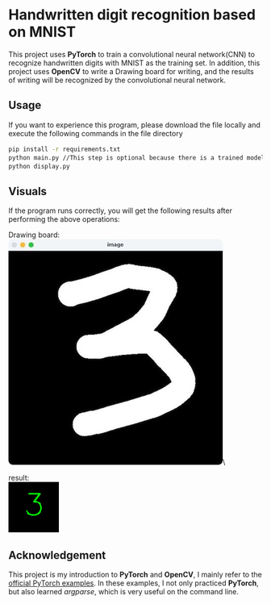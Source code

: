 # Handwritten digit recognition based on MNIST

This project uses **PyTorch** to train a convolutional neural network(CNN) to recognize handwritten digits with MNIST as the training set. In addition, this project uses **OpenCV** to write a Drawing board for writing, and the results of writing will be recognized by the convolutional neural network.

## Usage
If you want to experience this program, please download the file locally and execute the following commands in the file directory
```bash
pip install -r requirements.txt     
python main.py //This step is optional because there is a trained model in the directory     
python display.py
```
## Visuals
If the program runs correctly, you will get the following results after performing the above operations:

Drawing board:\
![DrawingBoard](drawingBoardExample.jpg)\

result:\
![result](result.png)

## Acknowledgement
This project is my introduction to **PyTorch** and **OpenCV**, I mainly refer to the [official PyTorch examples](https://github.com/pytorch/examples).
In these examples, I not only practiced **PyTorch**, but also learned *argparse*, which is very useful on the command line.



